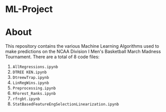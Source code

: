 # ML-Project

# About
This repository contains the various Machine Learning Algorithms used to make predictions on the NCAA Division I Men's Basketball March Madness Tournament. There are a total of 8 code files: <br>
1. `AllRegressions.ipynb` <br>
2. `DTREE KEN.ipynb` <br>
3. `DtreewTrap.ipynb` <br>
4. `LinRegWins.ipynb` <br>
5. `Preprocessing.ipynb` <br>
6. `RForest_Ranks.ipynb` <br>
7. `rfrgbt.ipynb` <br>
8. `StatBasedFeatureEngSelectionLinearization.ipynb` <br>
